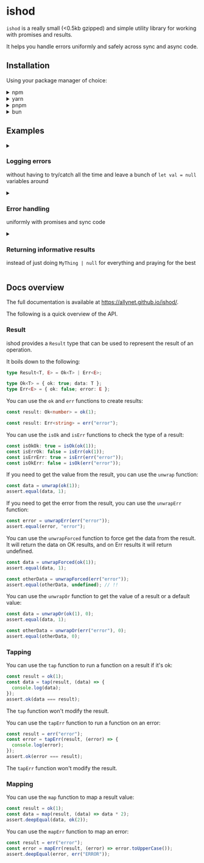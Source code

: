 # ishod

`ishod` is a really small (&lt;0.5kb gzipped) and simple utility library for working with promises and results.

It helps you handle errors uniformly and safely across sync and async code.

## Installation

Using your package manager of choice:

<details>
  <summary>npm</summary>

```bash
npm install @allynet/ishod
```

</details>

<details>
  <summary>yarn</summary>

```bash
yarn add @allynet/ishod
```

</details>

<details>
  <summary>pnpm</summary>

```bash
pnpm install @allynet/ishod
```

</details>

<details>
  <summary>bun</summary>

```bash
bun install @allynet/ishod
```

</details>

## Examples

<details>
<summary>

### Logging errors

without having to try/catch all the time and leave a bunch of `let val = null` variables around

</summary>

```ts
import { $result } from "@allynet/ishod";

// Do an unsafe operation safely
const gamble = $result.try$(() => {
if (Math.random() > 0.5) {
return true;
}

throw new Error("error");
});

// And process the result safely
const doubled = $result.map(gamble, (x) => x \* 2);

// Or log the error if it happens
$result.tapErr(gamble, (error) => {
console.error(error);
});

// without having to check everything yourself
// or creating a bunch of `let val = null` variables

```

</details>

<details>
<summary>

### Error handling

uniformly with promises and sync code

</summary>

```ts
import { $result } from "@allynet/ishod";

const requestJson = (url: string) =>
  $result
    .try$(fetch(url))
    .then((x) => $result.map(x, (res) => res.json()))
    .then((x) => $result.tapErr(x, (error) => console.error(error)));

const response = await requestJson("https://api.example.com/data");

if ($result.isOk(response)) {
  const data = $result.unwrap(response);
  console.log(`Got the response data right here: ${data}`);
}
```

</details>

<details>
<summary>

### Returning informative results

instead of just doing `MyThing | null` for everything and praying for the best

</summary>

```ts
import { $result } from "@allynet/ishod";

const divide = (a: number, b: number) => {
  if (b === 0) {
    return $result.err("division by zero");
  }

  if (a === b) {
    return $result.err("division by itself");
  }

  return $result.ok(a / b);
};

const result = divide(1, 0);
//    ^? Result<number, "division by zero" | "division by itself">

const resultDoubled = $result.map(result, (x) => x * 2);
//    ^? Result<number, "division by zero" | "division by itself">
```

</details>

## Docs overview

The full documentation is available at <https://allynet.github.io/ishod/>.

The following is a quick overview of the API.

### Result

ishod provides a `Result` type that can be used to represent the result of an operation.

It boils down to the following:

```ts
type Result<T, E> = Ok<T> | Err<E>;

type Ok<T> = { ok: true; data: T };
type Err<E> = { ok: false; error: E };
```

You can use the `ok` and `err` functions to create results:

```ts
const result: Ok<number> = ok(1);
```

```ts
const result: Err<string> = err("error");
```

You can use the `isOk` and `isErr` functions to check the type of a result:

```ts
const isOkOk: true = isOk(ok(1));
const isErrOk: false = isErr(ok(1));
const isErrErr: true = isErr(err("error"));
const isOkErr: false = isOk(err("error"));
```

If you need to get the value from the result, you can use the `unwrap` function:

```ts
const data = unwrap(ok(1));
assert.equal(data, 1);
```

If you need to get the error from the result, you can use the `unwrapErr` function:

```ts
const error = unwrapErr(err("error"));
assert.equal(error, "error");
```

You can use the `unwrapForced` function to force get the data from the result.
It will return the data on OK results, and on Err results it will return undefined.

```ts
const data = unwrapForced(ok(1));
assert.equal(data, 1);

const otherData = unwrapForced(err("error"));
assert.equal(otherData, undefined); // !!
```

You can use the `unwrapOr` function to get the value of a result or a default value:

```ts
const data = unwrapOr(ok(1), 0);
assert.equal(data, 1);

const otherData = unwrapOr(err("error"), 0);
assert.equal(otherData, 0);
```

### Tapping

You can use the `tap` function to run a function on a result if it's ok:

```ts
const result = ok(1);
const data = tap(result, (data) => {
  console.log(data);
});
assert.ok(data === result);
```

The `tap` function won't modify the result.

You can use the `tapErr` function to run a function on an error:

```ts
const result = err("error");
const error = tapErr(result, (error) => {
  console.log(error);
});
assert.ok(error === result);
```

The `tapErr` function won't modify the result.

### Mapping

You can use the `map` function to map a result value:

```ts
const result = ok(1);
const data = map(result, (data) => data * 2);
assert.deepEqual(data, ok(2));
```

You can use the `mapErr` function to map an error:

```ts
const result = err("error");
const error = mapErr(result, (error) => error.toUpperCase());
assert.deepEqual(error, err("ERROR"));
```
